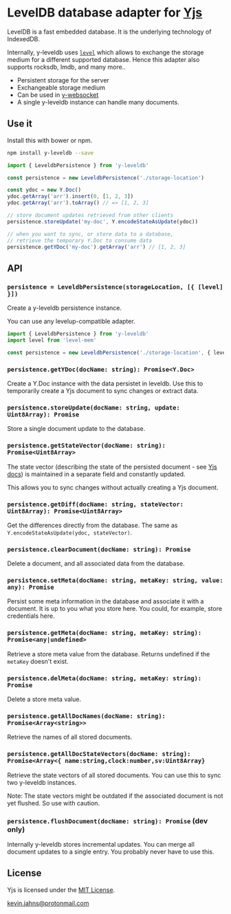 # LevelDB database adapter for [Yjs](https://github.com/yjs/yjs)

LevelDB is a fast embedded database. It is the underlying technology of IndexedDB.

Internally, y-leveldb uses [`level`](https://github.com/Level/level) which
allows to exchange the storage medium for a different supported database.
Hence this adapter also supports rocksdb, lmdb, and many more..

* Persistent storage for the server
* Exchangeable storage medium
* Can be used in [y-websocket](https://github.com/yjs/y-websocket)
* A single y-leveldb instance can handle many documents.

## Use it

Install this with bower or npm.

```sh
npm install y-leveldb --save
```

```js
import { LeveldbPersistence } from 'y-leveldb'

const persistence = new LeveldbPersistence('./storage-location')

const ydoc = new Y.Doc()
ydoc.getArray('arr').insert(0, [1, 2, 3])
ydoc.getArray('arr').toArray() // => [1, 2, 3]

// store document updates retrieved from other clients
persistence.storeUpdate('my-doc', Y.encodeStateAsUpdate(ydoc))

// when you want to sync, or store data to a database,
// retrieve the temporary Y.Doc to consume data
persistence.getYDoc('my-doc').getArray('arr') // [1, 2, 3]
```

## API

### `persistence = LeveldbPersistence(storageLocation, [{ [level] }])`

Create a y-leveldb persistence instance.

You can use any levelup-compatible adapter.

```js
import { LeveldbPersistence } from 'y-leveldb'
import level from 'level-mem'

const persistence = new LeveldbPersistence('./storage-location', { level })
```

### `persistence.getYDoc(docName: string): Promise<Y.Doc>`

Create a Y.Doc instance with the data persistet in leveldb. Use this to
temporarily create a Yjs document to sync changes or extract data.

### `persistence.storeUpdate(docName: string, update: Uint8Array): Promise`

Store a single document update to the database.

### `persistence.getStateVector(docName: string): Promise<Uint8Array>`

The state vector (describing the state of the persisted document - see
[Yjs docs](https://github.com/yjs/yjs#Document-Updates)) is maintained in a separate
field and constantly updated.

This allows you to sync changes without actually creating a Yjs document.

### `persistence.getDiff(docName: string, stateVector: Uint8Array): Promise<Uint8Array>`

Get the differences directly from the database. The same as
`Y.encodeStateAsUpdate(ydoc, stateVector)`.

### `persistence.clearDocument(docName: string): Promise`

Delete a document, and all associated data from the database.

### `persistence.setMeta(docName: string, metaKey: string, value: any): Promise`

Persist some meta information in the database and associate it with a document.
It is up to you what you store here. You could, for example, store credentials
here.

### `persistence.getMeta(docName: string, metaKey: string): Promise<any|undefined>`

Retrieve a store meta value from the database. Returns undefined if the
`metaKey` doesn't exist.

### `persistence.delMeta(docName: string, metaKey: string): Promise`

Delete a store meta value.

### `persistence.getAllDocNames(docName: string): Promise<Array<string>>`

Retrieve the names of all stored documents.

### `persistence.getAllDocStateVectors(docName: string): Promise<Array<{ name:string,clock:number,sv:Uint8Array}`

Retrieve the state vectors of all stored documents. You can use this to sync
two y-leveldb instances.

Note: The state vectors might be outdated if the associated document is not
yet flushed. So use with caution.

### `persistence.flushDocument(docName: string): Promise` (dev only)

Internally y-leveldb stores incremental updates. You can merge all document
updates to a single entry. You probably never have to use this.

## License

Yjs is licensed under the [MIT License](./LICENSE).

<kevin.jahns@protonmail.com>

